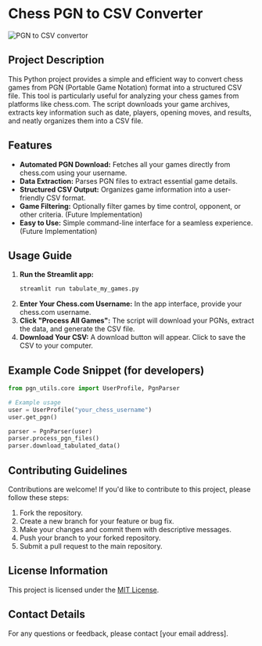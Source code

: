 # Chess PGN to CSV Converter

![PGN to CSV convertor](https://images.chesscomfiles.com/uploads/v1/images_users/tiny_mce/PedroPinhata/phpNgJfyb.png)

## Project Description

This Python project provides a simple and efficient way to convert chess games from PGN (Portable Game Notation) format into a structured CSV file.  This tool is particularly useful for analyzing your chess games from platforms like chess.com. The script downloads your game archives, extracts key information such as date, players, opening moves, and results, and neatly organizes them into a CSV file.

## Features

- **Automated PGN Download:**  Fetches all your games directly from chess.com using your username.
- **Data Extraction:**  Parses PGN files to extract essential game details.
- **Structured CSV Output:** Organizes game information into a user-friendly CSV format.
- **Game Filtering:** Optionally filter games by time control, opponent, or other criteria. (Future Implementation)
- **Easy to Use:**  Simple command-line interface for a seamless experience. (Future Implementation)


## Usage Guide

1. **Run the Streamlit app:**
   ```bash
   streamlit run tabulate_my_games.py
   ```
2. **Enter Your Chess.com Username:** In the app interface, provide your chess.com username.
3. **Click "Process All Games":**  The script will download your PGNs, extract the data, and generate the CSV file.
4. **Download Your CSV:** A download button will appear. Click to save the CSV to your computer. 

## Example Code Snippet (for developers)

```python
from pgn_utils.core import UserProfile, PgnParser

# Example usage
user = UserProfile("your_chess_username")
user.get_pgn()  

parser = PgnParser(user) 
parser.process_pgn_files()
parser.download_tabulated_data() 
```

## Contributing Guidelines

Contributions are welcome!  If you'd like to contribute to this project, please follow these steps:

1. Fork the repository.
2. Create a new branch for your feature or bug fix.
3. Make your changes and commit them with descriptive messages.
4. Push your branch to your forked repository.
5. Submit a pull request to the main repository.

## License Information

This project is licensed under the [MIT License](LICENSE).

## Contact Details

For any questions or feedback, please contact [your email address].
